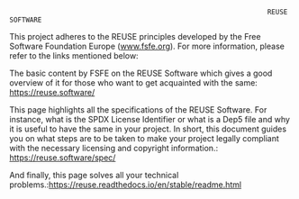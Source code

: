 <!-- 
SPDX-FileCopyrightText: 2022 Mathijs de Bruin <mathijs@mathijsfietst.nl>
SPDX-FileCopyrightText: 2022 Dweb-search-frontend

SPDX-License-Identifier: AGPL-3.0-only

Dweb-search-frontend
-->

                                                                     
                                                                    REUSE SOFTWARE

This project adheres to the REUSE principles developed by the Free Software Foundation Europe (www.fsfe.org). For more information, please refer to the links mentioned below:

The basic content by FSFE on the REUSE Software which gives a good overview of it for those who want to get acquainted with the same: https://reuse.software/

This page highlights all the specifications of the REUSE Software. For instance, what is the SPDX License Identifier or what is a Dep5 file and why it is useful to have the same in your project. In short, this document guides you on what steps are to be taken to make your project legally compliant with the necessary licensing and copyright information.: https://reuse.software/spec/

And finally, this page solves all your technical problems.:https://reuse.readthedocs.io/en/stable/readme.html

